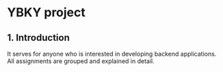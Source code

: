 # YBKY project

## 1. Introduction

It serves for anyone who is interested in developing backend applications. All assignments are grouped and explained in detail.
